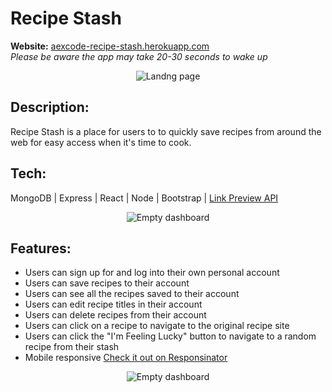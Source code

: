 # Recipe Stash

**Website:** [aexcode-recipe-stash.herokuapp.com](https://aexcode-recipe-stash.herokuapp.com/) \
_Please be aware the app may take 20-30 seconds to wake up_

<div align='center'>
  <img src='https://i.imgur.com/GTxVMxV.png' alt='Landng page' />
</div>

## Description:

Recipe Stash is a place for users to to quickly save recipes from around the web for easy access when it's time to cook.

## Tech:

MongoDB | Express | React | Node | Bootstrap | [Link Preview API](https://www.linkpreview.net/)

<div align='center'>
  <img src='https://i.imgur.com/g01971x.png' alt='Empty dashboard' />
</div>

## Features:

- Users can sign up for and log into their own personal account
- Users can save recipes to their account
- Users can see all the recipes saved to their account
- Users can edit recipe titles in their account
- Users can delete recipes from their account
- Users can click on a recipe to navigate to the original recipe site
- Users can click the "I'm Feeling Lucky" button to navigate to a random recipe from their stash
- Mobile responsive [Check it out on Responsinator](https://www.responsinator.com/?url=https%3A%2F%2Faexcode-recipe-stash.herokuapp.com%2F)

<div align='center'>
  <img src='https://i.imgur.com/q25wPEH.png' alt='Empty dashboard' />
</div>
